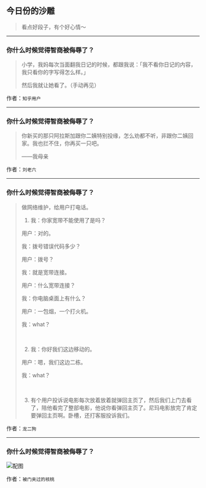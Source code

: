 ## 今日份的沙雕

> 看点好段子，有个好心情～


 
---

### 你什么时候觉得智商被侮辱了？

> 小学，我妈每次当面翻我日记的时候，都跟我说：「我不看你日记的内容，我只看你的字写得怎么样。」
> 
> 然后我就让她看了。（手动再见）


作者：`知乎用户`

---

### 你什么时候觉得智商被侮辱了？

> 你新买的那只阿拉斯加跟你二姨特别投缘，怎么劝都不听，非跟你二姨回家。我也拦不住，你再买一只吧。
> 
> ——我母亲


作者：`刘老六`

---

### 你什么时候觉得智商被侮辱了？

> 做网络维护，给用户打电话。
> 
> 1. 我：你家宽带不能使用了是吗？
> 
> 用户：对的。
> 
> 我：拨号错误代码多少？
> 
> 用户：拨号？
> 
> 我：就是宽带连接。
> 
> 用户：什么宽带连接？
> 
> 我：你电脑桌面上有什么？
> 
> 用户：一包烟，一个打火机。
> 
> 我：what？
> 
>  
> 
> 2. 我：你好我们这边移动的。
> 
> 用户：嗯，我们这边二栋。
> 
> 我：what？
> 
>  
> 
> 3. 有个用户投诉说电影每次放着放着就弹回主页了，然后我们上门去看了，陪他看完了整部电影，他说你看弹回主页了。尼玛电影放完了肯定要弹回主页啊。卧槽，还打客服投诉我们。


作者：`龙二狗`

---

### 你什么时候觉得智商被侮辱了？

> 



![配图](http://pic1.zhimg.com/70/bcfd00485d42033c067838997912c65c_b.jpg)


作者：`被门夹过的核桃`